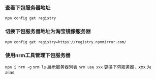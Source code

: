### 查看下包服务器地址
`npm config get registry`

### 切换下包服务器地址为淘宝镜像服务器
`npm config get registry=https://registry.npmmirror.com/`

### 使用nrm工具管理下包服务器
`npm i nrm -g`
`nrm ls` 展示服务器列表
`nrm use xxx` 更换下包服务器，xxx 为 alias
